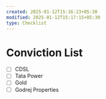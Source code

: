 ```yaml
---
created: 2025-01-12T15:16:23+05:30
modified: 2025-01-12T15:17:15+05:30
type: Checklist
---
```


# Conviction List

- [ ] CDSL
- [ ] Tata Power
- [ ] Gold
- [ ] Godrej Properties
